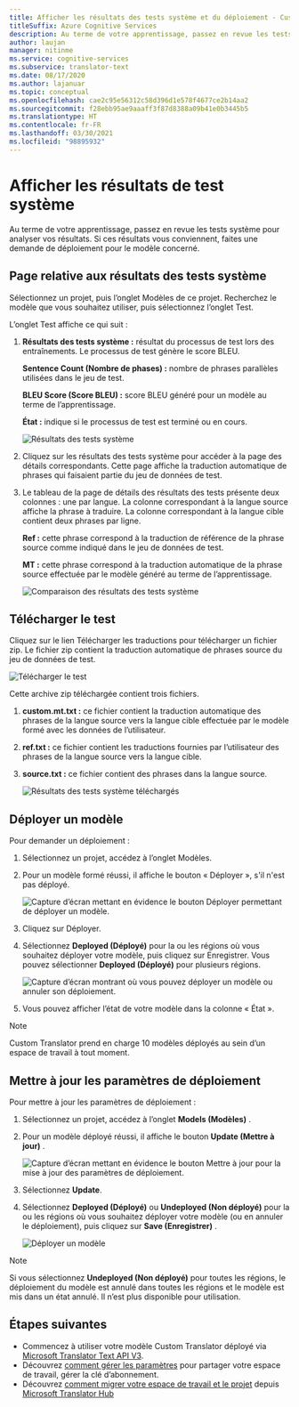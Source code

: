 ```yaml
---
title: Afficher les résultats des tests système et du déploiement - Custom Translator
titleSuffix: Azure Cognitive Services
description: Au terme de votre apprentissage, passez en revue les tests système pour analyser vos résultats. Si ces résultats vous conviennent, faites une demande de déploiement pour le modèle concerné.
author: laujan
manager: nitinme
ms.service: cognitive-services
ms.subservice: translator-text
ms.date: 08/17/2020
ms.author: lajanuar
ms.topic: conceptual
ms.openlocfilehash: cae2c95e56312c58d396d1e578f4677ce2b14aa2
ms.sourcegitcommit: f28ebb95ae9aaaff3f87d8388a09b41e0b3445b5
ms.translationtype: HT
ms.contentlocale: fr-FR
ms.lasthandoff: 03/30/2021
ms.locfileid: "98895932"
---
```

# <a name="view-system-test-results"></a>Afficher les résultats de test système

Au terme de votre apprentissage, passez en revue les tests système pour analyser vos résultats. Si ces résultats vous conviennent, faites une demande de déploiement pour le modèle concerné.

## <a name="system-test-results-page"></a>Page relative aux résultats des tests système

Sélectionnez un projet, puis l’onglet Modèles de ce projet. Recherchez le modèle que vous souhaitez utiliser, puis sélectionnez l’onglet Test.

L’onglet Test affiche ce qui suit :

1.  **Résultats des tests système :** résultat du processus de test lors des entraînements. Le processus de test génère le score BLEU.

    **Sentence Count (Nombre de phases) :** nombre de phrases parallèles utilisées dans le jeu de test.

     **BLEU Score (Score BLEU) :** score BLEU généré pour un modèle au terme de l’apprentissage.

    **État :** indique si le processus de test est terminé ou en cours.

    ![Résultats des tests système](media/how-to/how-to-system-test-results.png)

2.  Cliquez sur les résultats des tests système pour accéder à la page des détails correspondants. Cette page affiche la traduction automatique de phrases qui faisaient partie du jeu de données de test.

3.  Le tableau de la page de détails des résultats des tests présente deux colonnes : une par langue. La colonne correspondant à la langue source affiche la phrase à traduire. La colonne correspondant à la langue cible contient deux phrases par ligne.

    **Ref :** cette phrase correspond à la traduction de référence de la phrase source comme indiqué dans le jeu de données de test.

    **MT :** cette phrase correspond à la traduction automatique de la phrase source effectuée par le modèle généré au terme de l’apprentissage.

    ![Comparaison des résultats des tests système](media/how-to/how-to-system-test-results-2.png)

## <a name="download-test"></a>Télécharger le test

Cliquez sur le lien Télécharger les traductions pour télécharger un fichier zip. Le fichier zip contient la traduction automatique de phrases source du jeu de données de test.

![Télécharger le test](media/how-to/how-to-system-test-download.png)

Cette archive zip téléchargée contient trois fichiers.

1.  **custom.mt.txt :** ce fichier contient la traduction automatique des phrases de la langue source vers la langue cible effectuée par le modèle formé avec les données de l’utilisateur.

2.  **ref.txt :** ce fichier contient les traductions fournies par l’utilisateur des phrases de la langue source vers la langue cible.

3.  **source.txt :** ce fichier contient des phrases dans la langue source.

    ![Résultats des tests système téléchargés](media/how-to/how-to-download-system-test.png)

## <a name="deploy-a-model"></a>Déployer un modèle

Pour demander un déploiement :

1.  Sélectionnez un projet, accédez à l’onglet Modèles.

2. Pour un modèle formé réussi, il affiche le bouton « Déployer », s'il n'est pas déployé.

    ![Capture d’écran mettant en évidence le bouton Déployer permettant de déployer un modèle.](media/how-to/how-to-deploy-model.png)

3.  Cliquez sur Déployer.
4.  Sélectionnez **Deployed (Déployé)** pour la ou les régions où vous souhaitez déployer votre modèle, puis cliquez sur Enregistrer. Vous pouvez sélectionner **Deployed (Déployé)** pour plusieurs régions.

    ![Capture d’écran montrant où vous pouvez déployer un modèle ou annuler son déploiement.](media/how-to/how-to-deploy-model-regions.png)

5.  Vous pouvez afficher l’état de votre modèle dans la colonne « État ».

>[!Note]
>Custom Translator prend en charge 10 modèles déployés au sein d’un espace de travail à tout moment.

## <a name="update-deployment-settings"></a>Mettre à jour les paramètres de déploiement

Pour mettre à jour les paramètres de déploiement :

1.  Sélectionnez un projet, accédez à l’onglet **Models (Modèles)** .

2. Pour un modèle déployé réussi, il affiche le bouton **Update (Mettre à jour)** .

    ![Capture d’écran mettant en évidence le bouton Mettre à jour pour la mise à jour des paramètres de déploiement.](media/how-to/how-to-update-undeploy-model.png)

3.  Sélectionnez **Update**.
4.  Sélectionnez **Deployed (Déployé)** ou **Undeployed (Non déployé)** pour la ou les régions où vous souhaitez déployer votre modèle (ou en annuler le déploiement), puis cliquez sur **Save (Enregistrer)** .

    ![Déployer un modèle](media/how-to/how-to-undeploy-model.png)

>[!Note]
>Si vous sélectionnez **Undeployed (Non déployé)** pour toutes les régions, le déploiement du modèle est annulé dans toutes les régions et le modèle est mis dans un état annulé. Il n’est plus disponible pour utilisation.

## <a name="next-steps"></a>Étapes suivantes

- Commencez à utiliser votre modèle Custom Translator déployé via [Microsoft Translator Text API V3](../reference/v3-0-translate.md?tabs=curl).
- Découvrez [comment gérer les paramètres](how-to-manage-settings.md) pour partager votre espace de travail, gérer la clé d’abonnement.
- Découvrez [comment migrer votre espace de travail et le projet](how-to-migrate.md) depuis [Microsoft Translator Hub](https://hub.microsofttranslator.com)
